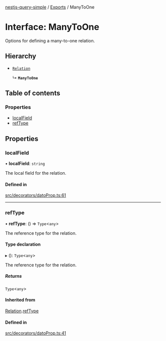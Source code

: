 [nestjs-query-simple](../README.md) / [Exports](../modules.md) / ManyToOne

# Interface: ManyToOne

Options for defining a many-to-one relation.

## Hierarchy

- [`Relation`](Relation.md)

  ↳ **`ManyToOne`**

## Table of contents

### Properties

- [localField](ManyToOne.md#localfield)
- [refType](ManyToOne.md#reftype)

## Properties

### localField

• **localField**: `string`

The local field for the relation.

#### Defined in

[src/decorators/datoProp.ts:61](https://github.com/choresh/nestjs-query-simple/blob/e803793/packages/nestjs-query-simple/src/decorators/datoProp.ts#L61)

___

### refType

• **refType**: () => `Type`\<`any`\>

The reference type for the relation.

#### Type declaration

▸ (): `Type`\<`any`\>

The reference type for the relation.

##### Returns

`Type`\<`any`\>

#### Inherited from

[Relation](Relation.md).[refType](Relation.md#reftype)

#### Defined in

[src/decorators/datoProp.ts:41](https://github.com/choresh/nestjs-query-simple/blob/e803793/packages/nestjs-query-simple/src/decorators/datoProp.ts#L41)
